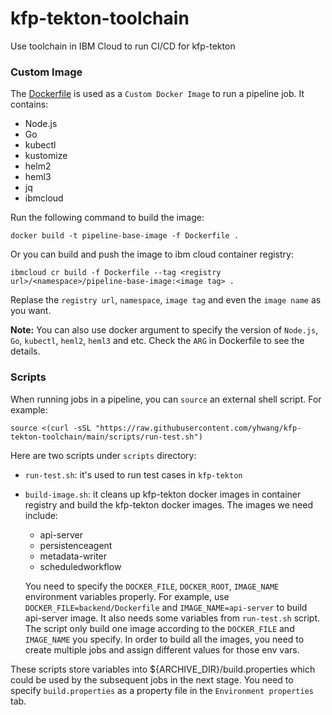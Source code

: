 # kfp-tekton-toolchain
Use toolchain in IBM Cloud to run CI/CD for kfp-tekton

### Custom Image
The [Dockerfile](./Dockerfile) is used as a `Custom Docker Image` to
run a pipeline job. It contains:
- Node.js
- Go
- kubectl
- kustomize
- helm2
- heml3
- jq
- ibmcloud

Run the following command to build the image:
```
docker build -t pipeline-base-image -f Dockerfile .
```

Or you can build and push the image to ibm cloud container registry:
```
ibmcloud cr build -f Dockerfile --tag <registry url>/<namespace>/pipeline-base-image:<image tag> .
```
Replase the `registry url`, `namespace`, `image tag` and even the `image name` as you want.

**Note:**
You can also use docker argument to specify the version of `Node.js`, `Go`,
`kubectl`, `heml2`, `heml3` and etc. Check the `ARG` in Dockerfile to see
the details.

### Scripts

When running jobs in a pipeline, you can `source` an external shell script. For example:
```
source <(curl -sSL "https://raw.githubusercontent.com/yhwang/kfp-tekton-toolchain/main/scripts/run-test.sh")
```

Here are two scripts under `scripts` directory:
- `run-test.sh`: it's used to run test cases in `kfp-tekton`
- `build-image.sh`: it cleans up kfp-tekton docker images in container registry and
  build the kfp-tekton docker images. The images we need include:
  - api-server
  - persistenceagent
  - metadata-writer
  - scheduledworkflow
  
  You need to specify the `DOCKER_FILE`, `DOCKER_ROOT`, `IMAGE_NAME` environment variables
  properly. For example, use `DOCKER_FILE=backend/Dockerfile` and `IMAGE_NAME=api-server`
  to build api-server image. It also needs some variables from `run-test.sh` script. The
  script only build one image according to the `DOCKER_FILE` and `IMAGE_NAME` you specify.
  In order to build all the images, you need to create multiple jobs and assign different
  values for those env vars.

These scripts store variables into ${ARCHIVE_DIR}/build.properties which could be used
by the subsequent jobs in the next stage. You need to specify `build.properties` as a
property file in the `Environment properties` tab.